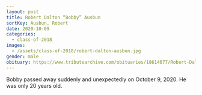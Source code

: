 ```yaml
---
layout: post
title: Robert Dalton “Bobby” Ausbun
sortKey: Ausbun, Robert
date: 2020-10-09
categories:
  - class-of-2018
images:
  - /assets/class-of-2018/robert-dalton-ausbun.jpg
gender: male
obituary: https://www.tributearchive.com/obituaries/18614677/Robert-Dalton-Ausbun/Issaquah/Washington/Flintofts-Funeral-Home-Crematory
---
```

Bobby passed away suddenly and unexpectedly on October 9, 2020. He was only 20 years old.
